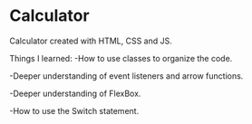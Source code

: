 # Calculator
Calculator created with HTML, CSS and JS.

Things I learned:
-How to use classes to organize the code.

-Deeper understanding of event listeners and arrow functions.

-Deeper understanding of FlexBox.

-How to use the Switch statement.

